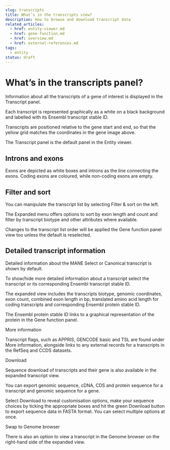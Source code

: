 ```yaml
---
slug: transcripts
title: What’s in the transcripts view?
description: How to browse and download transcript data
related_articles:
  - href: entity-viewer.md
  - href: gene-function.md
  - href: overview.md
  - href: external-references.md
tags:
  - entity
status: draft
---
```


# What’s in the transcripts panel?

Information about all the transcripts of a gene of interest is displayed in the Transcript panel. 

Each transcript is represented graphically as a white on a black background and labelled with its Ensembl transcript stable ID.

Transcripts are positioned relative to the gene start and end, so that the yellow grid matches the coordinates in the gene image above. 

The Transcript panel is the default panel in the Entity viewer.


## Introns and exons

Exons are depicted as white boxes and introns as the line connecting the exons. Coding exons are coloured, while non-coding exons are empty.


## Filter and sort

You can manipulate the transcript list by selecting Filter & sort on the left. 

The Expanded menu offers options to sort by exon length and count and filter by transcript biotype and other attributes where available. 

Changes to the transcript list order will be applied the Gene function panel view too unless the default is reselected.


## Detailed transcript information

Detailed information about the MANE Select or Canonical transcript is shown by default.

To show/hide more detailed information about a transcript select the transcript or its corresponding Ensembl transcript stable ID.

The expanded view includes the transcripts biotype, genomic coordinates, exon count, combined exon length in bp, translated amino acid length for coding transcripts and corresponding Ensembl protein stable ID. 

The Ensembl protein stable ID links to a graphical representation of the protein in the Gene function panel. 


More information 

Transcript flags, such as APPRIS, GENCODE basic and TSL are found under More information, alongside links to any external records for a transcripts in the RefSeq and CCDS datasets.


Download

Sequence download of transcripts and their gene is also available in the expanded transcript view. 

You can export genomic sequence, cDNA, CDS and protein sequence for a transcript and genomic sequence for a gene.  

Select Download to reveal customisation options, make your sequence choices by ticking the appropriate boxes and hit the green Download button to export sequence data in FASTA format. You can select multiple options at once.


Swap to Genome browser 

There is also an option to view a transcript in the Genome browser on the right-hand side of the expanded view.

